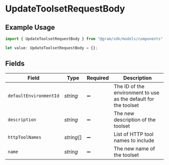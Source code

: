 # UpdateToolsetRequestBody

## Example Usage

```typescript
import { UpdateToolsetRequestBody } from "@gram/sdk/models/components";

let value: UpdateToolsetRequestBody = {};
```

## Fields

| Field                                                           | Type                                                            | Required                                                        | Description                                                     |
| --------------------------------------------------------------- | --------------------------------------------------------------- | --------------------------------------------------------------- | --------------------------------------------------------------- |
| `defaultEnvironmentId`                                          | *string*                                                        | :heavy_minus_sign:                                              | The ID of the environment to use as the default for the toolset |
| `description`                                                   | *string*                                                        | :heavy_minus_sign:                                              | The new description of the toolset                              |
| `httpToolNames`                                                 | *string*[]                                                      | :heavy_minus_sign:                                              | List of HTTP tool names to include                              |
| `name`                                                          | *string*                                                        | :heavy_minus_sign:                                              | The new name of the toolset                                     |